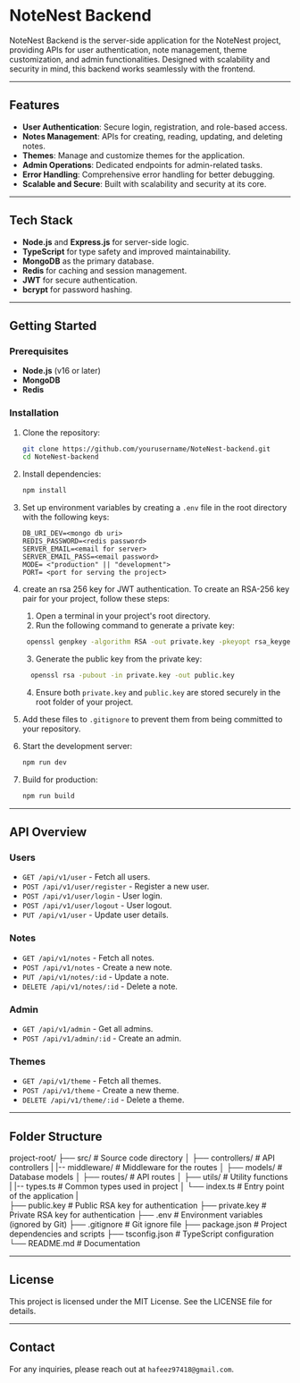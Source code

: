 # NoteNest Backend

NoteNest Backend is the server-side application for the NoteNest project, providing APIs for user authentication, note management, theme customization, and admin functionalities. Designed with scalability and security in mind, this backend works seamlessly with the frontend.

---

## Features

- **User Authentication**: Secure login, registration, and role-based access.
- **Notes Management**: APIs for creating, reading, updating, and deleting notes.
- **Themes**: Manage and customize themes for the application.
- **Admin Operations**: Dedicated endpoints for admin-related tasks.
- **Error Handling**: Comprehensive error handling for better debugging.
- **Scalable and Secure**: Built with scalability and security at its core.

---

## Tech Stack

- **Node.js** and **Express.js** for server-side logic.
- **TypeScript** for type safety and improved maintainability.
- **MongoDB** as the primary database.
- **Redis** for caching and session management.
- **JWT** for secure authentication.
- **bcrypt** for password hashing.

---

## Getting Started

### Prerequisites

- **Node.js** (v16 or later)
- **MongoDB**
- **Redis**

### Installation

1. Clone the repository:
   ```bash
   git clone https://github.com/yourusername/NoteNest-backend.git
   cd NoteNest-backend
   ```

2. Install dependencies:
   ```bash
   npm install
   ```

3. Set up environment variables by creating a `.env` file in the root directory with the following keys:
   ```env
   DB_URI_DEV=<mongo db uri>
   REDIS_PASSWORD=<redis password>
   SERVER_EMAIL=<email for server>
   SERVER_EMAIL_PASS=<email password>
   MODE= <"production" || "development">
   PORT= <port for serving the project>
   ```
4. create an rsa 256 key for JWT authentication. To create an RSA-256 key pair for your project, follow these steps:
   1. Open a terminal in your project's root directory.
   2. Run the following command to generate a private key:
     ```bash
      openssl genpkey -algorithm RSA -out private.key -pkeyopt rsa_keygen_bits:2048
     ```
   3. Generate the public key from the private key:
     ```bash
       openssl rsa -pubout -in private.key -out public.key
     ```
   4. Ensure both `private.key` and `public.key` are stored securely in the    root folder of your project.
5. Add these files to `.gitignore` to prevent them from being committed to your repository.

5. Start the development server:
   ```bash
   npm run dev
   ```

6. Build for production:
   ```bash
   npm run build
   ```

---

## API Overview

### Users
- `GET /api/v1/user` - Fetch all users.
- `POST /api/v1/user/register` - Register a new user.
- `POST /api/v1/user/login` - User login.
- `POST /api/v1/user/logout` - User logout.
- `PUT /api/v1/user` - Update user details.

### Notes
- `GET /api/v1/notes` - Fetch all notes.
- `POST /api/v1/notes` - Create a new note.
- `PUT /api/v1/notes/:id` - Update a note.
- `DELETE /api/v1/notes/:id` - Delete a note.

### Admin
- `GET /api/v1/admin` - Get all admins.
- `POST /api/v1/admin/:id` - Create an admin.

### Themes
- `GET /api/v1/theme` - Fetch all themes.
- `POST /api/v1/theme` - Create a new theme.
- `DELETE /api/v1/theme/:id` - Delete a theme.

---

## Folder Structure

project-root/
├── src/                # Source code directory
│   ├── controllers/    # API controllers
|   |-- middleware/     # Middleware for the routes
│   ├── models/         # Database models
│   ├── routes/         # API routes
│   ├── utils/          # Utility functions
|   |-- types.ts        # Common types used in project
│   └── index.ts        # Entry point of the application
|   
├── public.key          # Public RSA key for authentication
├── private.key         # Private RSA key for authentication
├── .env                # Environment variables (ignored by Git)
├── .gitignore          # Git ignore file
├── package.json        # Project dependencies and scripts
├── tsconfig.json       # TypeScript configuration
└── README.md           # Documentation

---

## License

This project is licensed under the MIT License. See the LICENSE file for details.

---

## Contact

For any inquiries, please reach out at `hafeez97418@gmail.com`. 
